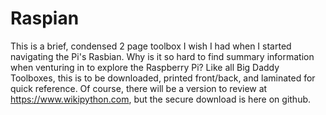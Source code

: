 # Raspian
This is a brief, condensed 2 page toolbox I wish I had when I started navigating the Pi's Rasbian.
Why is it so hard to find summary information when venturing in to explore the Raspberry Pi?
Like all Big Daddy Toolboxes, this is to be downloaded, printed front/back, and laminated for quick reference.
Of course, there will be a version to review at https://www.wikipython.com, but the secure download is here on github.
